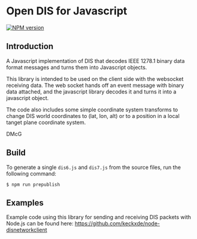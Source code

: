 # Open DIS for Javascript

<span class="badge-npmversion"><a href="https://npmjs.org/package/open-dis" title="View this project on NPM"><img src="https://img.shields.io/npm/v/open-dis.svg" alt="NPM version" /></a></span>

## Introduction

A Javascript implementation of DIS that decodes IEEE 1278.1
binary data format messages and turns them into Javascript
objects.

This library is intended to be used on the client side with
the websocket receiving data. The web socket hands off an
event message with binary data attached, and the javascript
library decodes it and turns it into a javascript object.

The code also includes some simple coordinate system transforms
to change DIS world coordinates to (lat, lon, alt) or to a
position in a local tanget plane coordinate system. 

DMcG

## Build

To generate a single `dis6.js` and `dis7.js` from the source files, run the following command:

`$ npm run prepublish`

## Examples

Example code using this library for sending and receiving DIS packets with Node.js can be found here: https://github.com/keckxde/node-disnetworkclient 
